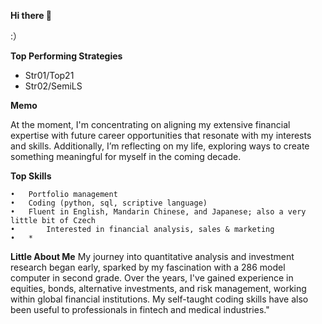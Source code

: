 **Hi there 👋**

:）


**Top Performing Strategies**
- Str01/Top21
- Str02/SemiLS


**Memo**

At the moment, I'm concentrating on aligning my extensive financial expertise with future career opportunities that resonate with my interests and skills. Additionally, I’m reflecting on my life, exploring ways to create something meaningful for myself in the coming decade.


**Top Skills**

	•	Portfolio management
	•	Coding (python, sql, scriptive language)
	•	Fluent in English, Mandarin Chinese, and Japanese; also a very little bit of Czech 
	•       Interested in financial analysis, sales & marketing
 	•	*

  
**Little About Me**
My journey into quantitative analysis and investment research began early, sparked by my fascination with a 286 model computer in second grade. Over the years, I've gained experience in equities, bonds, alternative investments, and risk management, working within global financial institutions. My self-taught coding skills have also been useful to professionals in fintech and medical industries."
